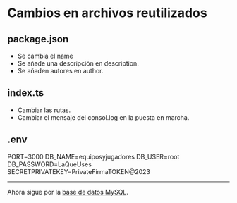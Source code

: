 # Cambios en archivos reutilizados

## package.json

- Se cambia el name
- Se añade una descripción en description.
- Se añaden autores en author.

## index.ts

- Cambiar las rutas.
- Cambiar el mensaje del consol.log en la puesta en marcha.

## .env

PORT=3000
DB_NAME=equiposyjugadores
DB_USER=root
DB_PASSWORD=LaQueUses
SECRETPRIVATEKEY=PrivateFirmaTOKEN@2023

---

Ahora sigue por la [base de datos MySQL][mysql].

[mysql]: mysql.md
